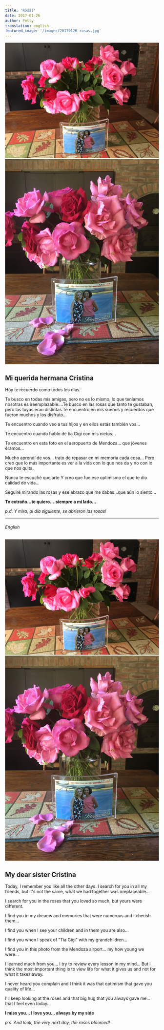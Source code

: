 ```yaml
---
title: 'Rosas'
date: 2017-01-26 
author: Petty
translation: english
featured_image: '/images/20170126-rosas.jpg'
---
```


<div class="gallery" data-columns="1">
	<img src="/images/20170126-rosas.jpg">
	<img src="/images/20170126-rosas2.jpg">
</div>

## Mi querida hermana Cristina

Hoy te recuerdo como todos los días.

Te busco en todas mis amigas, pero no es lo mismo, lo que teníamos nosotras es ireemplazable....Te busco en las rosas que tanto te gustaban, pero las tuyas eran distintas.Te encuentro en mis sueños y recuerdos que fueron muchos y los disfruto...

Te encuentro cuando veo a tus hijos y en ellos estás también vos...

Te encuentro cuando hablo de tia Gigi con mis nietos...

Te encuentro en esta foto en el aeropuerto de Mendoza... que jóvenes éramos...

Mucho aprendí de vos... trato de repasar en mi memoria cada cosa... Pero creo que lo más importante es ver a la vida con lo que nos da y no con lo que nos quita.

Nunca te escuché quejarte Y creo que fue ese optimismo el que te dio calidad de vida...

Seguiré mirando las rosas y ese abrazo que me dabas...que aún lo siento...

**Te extraño...te quiero....siempre a mi lado...**

_p.d. Y mira, al día siguiente, se abrieron las rosas!_

---

###### English

<div class="gallery" data-columns="1">
	<img src="/images/20170126-rosas.jpg">
	<img src="/images/20170126-rosas2.jpg">
</div>

## My dear sister Cristina

Today, I remember you like all the other days. I search for you in all my friends, but it's not the same, what we had together was irreplaceable...

I search for you in the roses that you loved so much, but yours were different.

I find you in my dreams and memories that were numerous and I cherish them...

I find you when I see your children and in them you are also...

I find you when I speak of "Tia Gigi" with my grandchildren...

I find you in this photo from the Mendoza airport... my how young we were...

I learned much from you... I try to review every lesson in my mind... But I think the most important thing is to view life for what it gives us and not for what it takes away.

I never heard you complain and I think it was that optimism that gave you quality of life...

I'll keep looking at the roses and that big hug that you always gave me... that I feel even today...

**I miss you... I love you... always by my side**

_p.s. And look, the very next day, the roses bloomed!_
